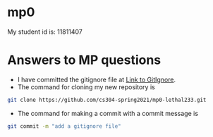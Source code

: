 # mp0

My student id is: 11811407

# Answers to MP questions

- I have committed the gitignore file at [Link to GitIgnore](https://github.com/cs304-spring2021/mp0-lethal233/commit/dddf6a0).
- The command for cloning my new repository is

```bash
git clone https://github.com/cs304-spring2021/mp0-lethal233.git
```

- The command for making a commit with a commit message is 

```bash
git commit -m "add a gitignore file"
```

